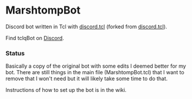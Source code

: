 # MarshtompBot
Discord bot written in Tcl with
[discord.tcl](https://github.com/Unknown008/discord.tcl) (forked from [discord.tcl](https://github.com/qwename/discord.tcl)).

Find tclqBot on [Discord](https://discord.gg/rMyNmUq).

### Status

Basically a copy of the original bot with some edits I deemed better for my bot. There are still things in the main file (MarshtompBot.tcl) that I want to remove that I won't need but it will likely take some time to do that.

Instructions of how to set up the bot is in the wiki.
